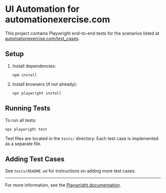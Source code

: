 # UI Automation for automationexercise.com

This project contains Playwright end-to-end tests for the scenarios listed at [automationexercise.com/test_cases](https://automationexercise.com/test_cases).

## Setup

1. Install dependencies:
   ```
   npm install
   ```
2. Install browsers (if not already):
   ```
   npx playwright install
   ```

## Running Tests

To run all tests:
```
npx playwright test
```

Test files are located in the `tests/` directory. Each test case is implemented as a separate file.

## Adding Test Cases
See `tests/README.md` for instructions on adding more test cases.

---
For more information, see the [Playwright documentation](https://playwright.dev/). 